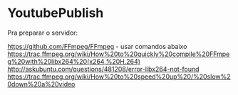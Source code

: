 # YoutubePublish

Pra preparar o servidor:

https://github.com/FFmpeg/FFmpeg - usar comandos abaixo
https://trac.ffmpeg.org/wiki/How%20to%20quickly%20compile%20FFmpeg%20with%20libx264%20(x264,%20H.264)
http://askubuntu.com/questions/481208/error-libx264-not-found
https://trac.ffmpeg.org/wiki/How%20to%20speed%20up%20/%20slow%20down%20a%20video
